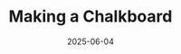 ---
layout: default
modal-id: 5
date: 2025-06-04
img: carp.png
alt: image-alt
title: Making a Chalkboard
project-date: May 2025
description: <p>I created a simple static site generator to understand how tools like Jekyll work. It converts markdown files into HTML pages using basic templates.</p>
---